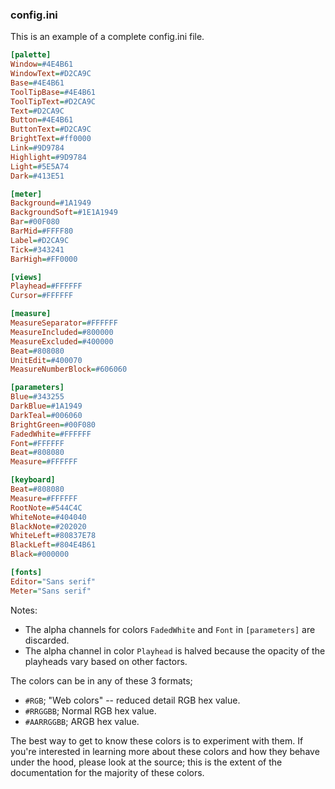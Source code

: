 ### config.ini
This is an example of a complete config.ini file.

```ini
[palette]
Window=#4E4B61
WindowText=#D2CA9C
Base=#4E4B61
ToolTipBase=#4E4B61
ToolTipText=#D2CA9C
Text=#D2CA9C
Button=#4E4B61
ButtonText=#D2CA9C
BrightText=#ff0000
Link=#9D9784
Highlight=#9D9784
Light=#5E5A74
Dark=#413E51

[meter]
Background=#1A1949
BackgroundSoft=#1E1A1949
Bar=#00F080
BarMid=#FFFF80
Label=#D2CA9C
Tick=#343241
BarHigh=#FF0000

[views]
Playhead=#FFFFFF
Cursor=#FFFFFF

[measure]
MeasureSeparator=#FFFFFF
MeasureIncluded=#800000
MeasureExcluded=#400000 
Beat=#808080
UnitEdit=#400070
MeasureNumberBlock=#606060

[parameters]
Blue=#343255
DarkBlue=#1A1949
DarkTeal=#006060
BrightGreen=#00F080
FadedWhite=#FFFFFF
Font=#FFFFFF
Beat=#808080
Measure=#FFFFFF

[keyboard]
Beat=#808080
Measure=#FFFFFF
RootNote=#544C4C
WhiteNote=#404040
BlackNote=#202020
WhiteLeft=#80837E78
BlackLeft=#804E4B61
Black=#000000

[fonts]
Editor="Sans serif"
Meter="Sans serif"
```
Notes:
- The alpha channels for colors `FadedWhite` and `Font` in `[parameters]` are discarded.
- The alpha channel in color `Playhead` is halved because the opacity of the playheads vary based on other factors.

The colors can be in any of these 3 formats;
- `#RGB`; "Web colors" -- reduced detail RGB hex value.
- `#RRGGBB`; Normal RGB hex value.
- `#AARRGGBB`; ARGB hex value. 

The best way to get to know these colors is to experiment with them. If you're interested in learning more about these colors and how they behave under the hood, please look at the source; this is the extent of the documentation for the majority of these colors.
